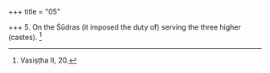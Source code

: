 +++
title = "05"

+++
5. On the Śūdras (it imposed the duty of) serving the three higher (castes). [^5] 


[^5]:  Vasiṣṭha II, 20.
